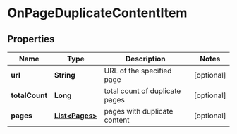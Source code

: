 

# OnPageDuplicateContentItem


## Properties

| Name | Type | Description | Notes |
|------------ | ------------- | ------------- | -------------|
|**url** | **String** | URL of the specified page |  [optional] |
|**totalCount** | **Long** | total count of duplicate pages |  [optional] |
|**pages** | [**List&lt;Pages&gt;**](Pages.md) | pages with duplicate content |  [optional] |



